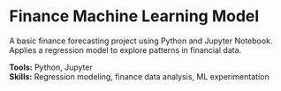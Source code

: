 # Finance Machine Learning Model

A basic finance forecasting project using Python and Jupyter Notebook.  
Applies a regression model to explore patterns in financial data.

**Tools:** Python, Jupyter  
**Skills:** Regression modeling, finance data analysis, ML experimentation  
